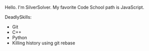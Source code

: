 Hello. I'm SilverSolver.
My favorite Code School path is JavaScript.

DeadlySkills:
* Git
* C++
* Python
* Killing history using git rebase

